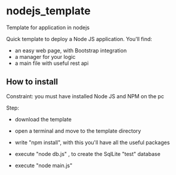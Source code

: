 # nodejs_template
Template for application in nodejs


Quick template to deploy a Node JS application. You'll find:

- an easy web page, with Bootstrap integration
- a manager for your logic
- a main file with useful rest api


## How to install

Constraint: you must have installed Node JS and NPM on the pc

Step:

- download the template

- open a terminal and move to the template directory

- write "npm install", with this you'll have all the useful packages

- execute "node db.js" , to create the SqlLite "test" database

- execute "node main.js"

